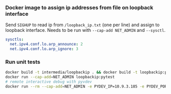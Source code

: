 ### Docker image to assign ip addresses from file on loopback interface

Send `SIGHUP` to read ip from `/loopback_ip.txt` (one per line) and assign to loopback interface.
Needs to be run with `--cap-add NET_ADMIN` and `--sysctl`.

```yaml
sysctls:
  net.ipv4.conf.lo.arp_announce: 2
  net.ipv4.conf.lo.arp_ignore: 3
```

### Run unit tests

```bash
docker build -t intermedia/loopbackip . && docker build -t loopbackip:pytest tests
docker run --cap-add=NET_ADMIN loopbackip:pytest
# remote interactive debug with pyvdev 
docker run --rm --cap-add=NET_ADMIN -e PYDEV_IP=10.9.3.185 -e PYDEV_PORT=4444 loopbackip:pytest
```